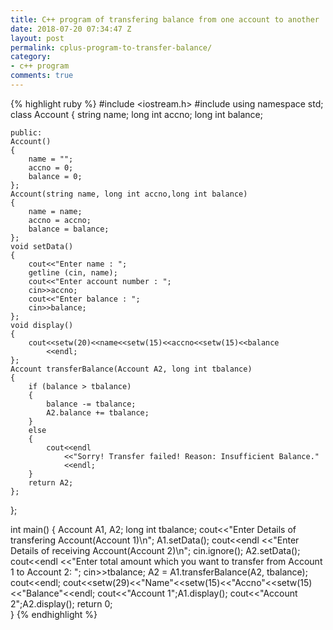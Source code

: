 ```yaml
---
title: C++ program of transfering balance from one account to another
date: 2018-07-20 07:34:47 Z
layout: post
permalink: cplus-program-to-transfer-balance/
category:
- c++ program
comments: true
---
```


{% highlight ruby %}
#include <iostream.h>
#include<iomanip>
using namespace std;
class Account
{
	string name;
	long int accno;
	long int balance;
	
	public:
	Account()
	{
	    name = "";
	    accno = 0;
	    balance = 0;
	};
	Account(string name, long int accno,long int balance)
	{
	    name = name;
	    accno = accno;
	    balance = balance;
	};
	void setData()
	{
		cout<<"Enter name : ";
		getline (cin, name);
		cout<<"Enter account number : ";
		cin>>accno;
		cout<<"Enter balance : ";
		cin>>balance;
	};
	void display()
	{
		cout<<setw(20)<<name<<setw(15)<<accno<<setw(15)<<balance
			<<endl;
	};
	Account transferBalance(Account A2, long int tbalance)
	{
	    if (balance > tbalance)
	    {
	        balance -= tbalance;
	        A2.balance += tbalance;
	    }
	    else
	    {
	        cout<<endl
	            <<"Sorry! Transfer failed! Reason: Insufficient Balance."
	            <<endl;
	    }
	    return A2;
	};
};

int main()
{
	Account A1, A2;
	long int tbalance;
	cout<<"Enter Details of transfering Account(Account 1)\n";
	A1.setData();
	cout<<endl
	    <<"Enter Details of receiving Account(Account 2)\n";
	cin.ignore(); A2.setData();
	cout<<endl
	    <<"Enter total amount which you want to transfer from Account 1 to Account 2: ";
	cin>>tbalance;
	A2 = A1.transferBalance(A2, tbalance);
	cout<<endl;
	cout<<setw(29)<<"Name"<<setw(15)<<"Accno"<<setw(15)<<"Balance"<<endl;
	cout<<"Account 1";A1.display();
	cout<<"Account 2";A2.display();
	return 0;	
}
{% endhighlight %}

